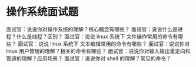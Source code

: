 # 操作系统面试题

面试官：说说你对操作系统的理解？核心概念有哪些？
面试官：说说什么是进程？什么是线程？区别？
面试官：说说 linux 系统下 文件操作常用的命令有哪些？
面试官：说说 linux 系统下 文本编辑常用的命令有哪些？
面试官：说说你对 linux 用户管理的理解？相关的命令有哪些？
面试官：说说你对输入输出重定向和管道的理解？应用场景？
面试官：说说你对 shell 的理解？常见的命令？
